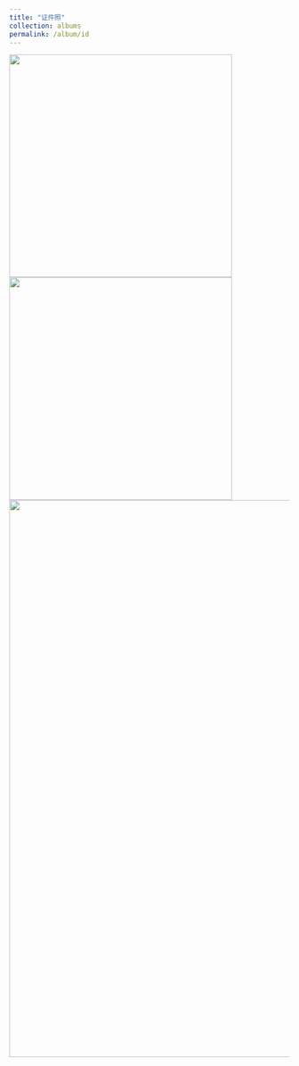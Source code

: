```yaml
---
title: "证件照"
collection: albums
permalink: /album/id
---
```

<a href="../images/profile.jpg">
  <img src="../images/profile.jpg" width="400">
</a>
<img src="../images/10aab94c51fa9452974b2b3fa1332cc585fcc04a.jpg@942w_1413h_progressive.webp" width="400">
<img src="../images/WeChat Image_20220322213943.jpg" width="1000">
